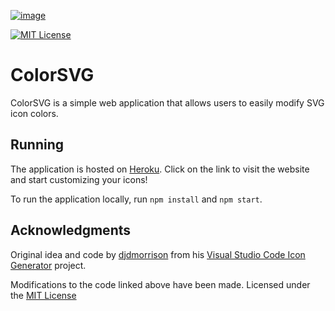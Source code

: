 [![image](https://github.com/maticbasle/ColorSVG/blob/master/show.png)](https://colorsvg.herokuapp.com/)

[![MIT License](https://img.shields.io/badge/license-MIT-green.svg)](https://github.com/maticbasle/ColorSVG/blob/master/LICENSE)

# ColorSVG

ColorSVG is a simple web application that allows users to easily modify SVG icon colors.

## Running

The application is hosted on [Heroku](https://colorsvg.herokuapp.com/). Click on the link to visit the website and start customizing your icons!

To run the application locally, run `npm install` and `npm start`.

## Acknowledgments

Original idea and code by [djdmorrison](https://github.com/djdmorrison) from his [Visual Studio Code Icon Generator](https://github.com/djdmorrison/vs-code-icon) project.

Modifications to the code linked above have been made. Licensed under the [MIT License](https://github.com/maticbasle/ColorSVG/blob/master/LICENSE)
